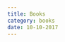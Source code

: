 ```yaml
---
title: Books
category: books
date: 10-10-2017
---
```


<style type="text/css" media="screen">
.gr_grid_container {
    /* customize grid container div here. eg: width: 500px; */
}

.gr_grid_book_container {
    /* customize book cover container div here */
    float: left;
    width: 98px;
    height: 160px;
    padding: 0px 0px;
    overflow: hidden;
}
</style>

<script src="https://www.goodreads.com/review/grid_widget/36249039.Currently%20Reading?cover_size=medium&hide_link=&hide_title=&num_books=20&order=d&shelf=currently-reading&sort=date_added&widget_id=1512228826" type="text/javascript" charset="utf-8"></script>

<script src="https://www.goodreads.com/review/grid_widget/36249039.2018?cover_size=medium&hide_link=&hide_title=&num_books=20&order=a&shelf=2018&sort=date_read&widget_id=1521344211" type="text/javascript" charset="utf-8"></script>

<script src="https://www.goodreads.com/review/grid_widget/36249039.2017?cover_size=medium&hide_link=&hide_title=&num_books=20&order=a&shelf=2017&sort=date_read&widget_id=1512223303" type="text/javascript" charset="utf-8"></script>

<script src="https://www.goodreads.com/review/grid_widget/36249039.2016?cover_size=medium&hide_link=&hide_title=&num_books=30&order=a&shelf=2016&sort=date_read&widget_id=1512213196" type="text/javascript" charset="utf-8"></script>   

<script src="https://www.goodreads.com/review/grid_widget/36249039.2015?cover_size=medium&hide_link=&hide_title=&num_books=30&order=a&shelf=2015&sort=date_read&widget_id=1512213615" type="text/javascript" charset="utf-8"></script>   

<script src="https://www.goodreads.com/review/grid_widget/36249039.2014?cover_size=medium&hide_link=&hide_title=&num_books=30&order=a&shelf=2014&sort=date_read&widget_id=1512213695" type="text/javascript" charset="utf-8"></script>   

<script src="https://www.goodreads.com/review/grid_widget/36249039.2013?cover_size=medium&hide_link=&hide_title=&num_books=30&order=a&shelf=2013&sort=date_read&widget_id=1512213991" type="text/javascript" charset="utf-8"></script>   

<script src="https://www.goodreads.com/review/grid_widget/36249039.2011?cover_size=medium&hide_link=&hide_title=&num_books=30&order=a&shelf=2011&sort=date_read&widget_id=1512214048" type="text/javascript" charset="utf-8"></script>   

<script src="https://www.goodreads.com/review/grid_widget/36249039.2010?cover_size=medium&hide_link=&hide_title=&num_books=30&order=a&shelf=2010&sort=date_read&widget_id=1512215984" type="text/javascript" charset="utf-8"></script>

<script src="https://www.goodreads.com/review/grid_widget/36249039.2009?cover_size=medium&hide_link=&hide_title=&num_books=30&order=a&shelf=2009&sort=date_read&widget_id=1512216031" type="text/javascript" charset="utf-8"></script>

<script src="https://www.goodreads.com/review/grid_widget/36249039.2008?cover_size=medium&hide_link=&hide_title=&num_books=30&order=a&shelf=2008&sort=date_read&widget_id=1512216033" type="text/javascript" charset="utf-8"></script>

<script src="https://www.goodreads.com/review/grid_widget/36249039.2007?cover_size=medium&hide_link=&hide_title=&num_books=30&order=a&shelf=2007&sort=date_read&widget_id=1512216039" type="text/javascript" charset="utf-8"></script>

